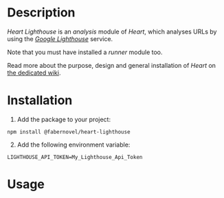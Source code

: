 # Description

_Heart Lighthouse_ is an _analysis_ module of _Heart_, which analyses URLs by using the _[Google Lighthouse](https://developers.google.com/web/tools/lighthouse/)_ service.

Note that you must have installed a _runner_ module too.

Read more about the purpose, design and general installation of _Heart_ on [the dedicated wiki](https://gitlab.com/fabernovel/heart/heart-dev/wikis/What-is-Heart).

# Installation

1. Add the package to your project:

```shell
npm install @fabernovel/heart-lighthouse
```

2. Add the following environment variable:

```shell
LIGHTHOUSE_API_TOKEN=My_Lighthouse_Api_Token
```

# Usage
